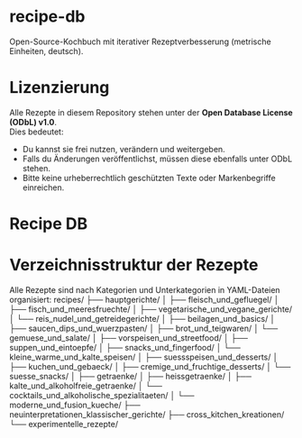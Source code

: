 # recipe-db
Open-Source-Kochbuch mit iterativer Rezeptverbesserung (metrische Einheiten, deutsch).  

# Lizenzierung  
Alle Rezepte in diesem Repository stehen unter der **Open Database License (ODbL) v1.0**.  
Dies bedeutet:  
- Du kannst sie frei nutzen, verändern und weitergeben.  
- Falls du Änderungen veröffentlichst, müssen diese ebenfalls unter ODbL stehen.  
- Bitte keine urheberrechtlich geschützten Texte oder Markenbegriffe einreichen.

# Recipe DB  
# Verzeichnisstruktur der Rezepte
Alle Rezepte sind nach Kategorien und Unterkategorien in YAML-Dateien organisiert:
recipes/
├── hauptgerichte/
│   ├── fleisch_und_gefluegel/
│   ├── fisch_und_meeresfruechte/
│   ├── vegetarische_und_vegane_gerichte/
│   └── reis_nudel_und_getreidegerichte/
│
├── beilagen_und_basics/
│   ├── saucen_dips_und_wuerzpasten/
│   ├── brot_und_teigwaren/
│   └── gemuese_und_salate/
│
├── vorspeisen_und_streetfood/
│   ├── suppen_und_eintoepfe/
│   ├── snacks_und_fingerfood/
│   └── kleine_warme_und_kalte_speisen/
│
├── suessspeisen_und_desserts/
│   ├── kuchen_und_gebaeck/
│   ├── cremige_und_fruchtige_desserts/
│   └── suesse_snacks/
│
├── getraenke/
│   ├── heissgetraenke/
│   ├── kalte_und_alkoholfreie_getraenke/
│   └── cocktails_und_alkoholische_spezialitaeten/
│
└── moderne_und_fusion_kueche/
    ├── neuinterpretationen_klassischer_gerichte/
    ├── cross_kitchen_kreationen/
    └── experimentelle_rezepte/

  
